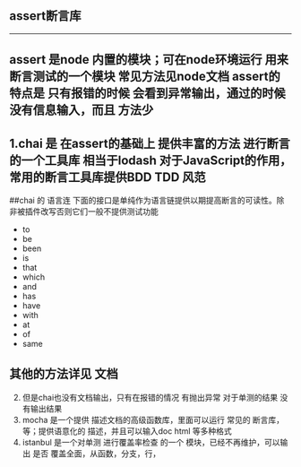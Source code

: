 ## assert断言库
---
assert 是node 内置的模块；可在node环境运行  用来断言测试的一个模块  常见方法见node文档 
assert的特点是 只有报错的时候 会看到异常输出，通过的时候 没有信息输入，而且 方法少
----
1.chai  是 在assert的基础上 提供丰富的方法 进行断言的一个工具库 相当于lodash 对于JavaScript的作用，常用的断言工具库提供BDD TDD 风范
---
##chai 的 语言连
下面的接口是单纯作为语言链提供以期提高断言的可读性。除非被插件改写否则它们一般不提供测试功能
+ to
+ be
+ been
+ is
+ that
+ which
+ and
+ has
+ have
+ with
+ at
+ of
+ same
## 其他的方法详见 文档
2. 但是chai也没有文档输出，只有在报错的情况 有抛出异常 对于单测的结果 没有输出结果
3. mocha 是一个提供 描述文档的高级函数库，里面可以运行 常见的 断言库，等；提供语意化的 描述，并且可以输入doc html 等多种格式
4. istanbul 是一个对单测 进行覆盖率检查 的一个 模块，已经不再维护，可以输出 是否 覆盖全面，从函数，分支，行，

